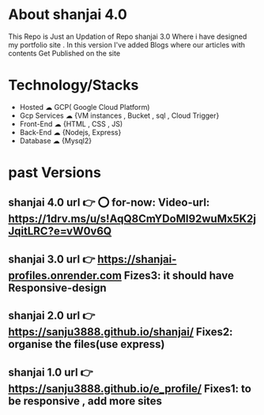 
# About shanjai 4.0 
This Repo is Just an Updation of Repo shanjai 3.0 Where i have designed my portfolio site . In this version I've added Blogs where our articles with contents Get Published on the site


# Technology/Stacks
* Hosted ☁ GCP( Google Cloud Platform)
* Gcp Services ☁ {VM instances , Bucket , sql , Cloud Trigger}
* Front-End ☁ {HTML , CSS , JS)
* Back-End ☁ {Nodejs, Express}
* Database ☁ {Mysql2}


# past Versions
## shanjai 4.0 url 👉 ⭕  for-now: Video-url: https://1drv.ms/u/s!AqQ8CmYDoMI92wuMx5K2jJqitLRC?e=vW0v6Q
## shanjai 3.0 url 👉 https://shanjai-profiles.onrender.com    Fizes3: it should have Responsive-design 
## shanjai 2.0 url 👉 https://sanju3888.github.io/shanjai/     Fixes2: organise the files(use express)
## shanjai 1.0 url 👉 https://sanju3888.github.io/e_profile/   Fixes1: to be responsive , add more sites 

